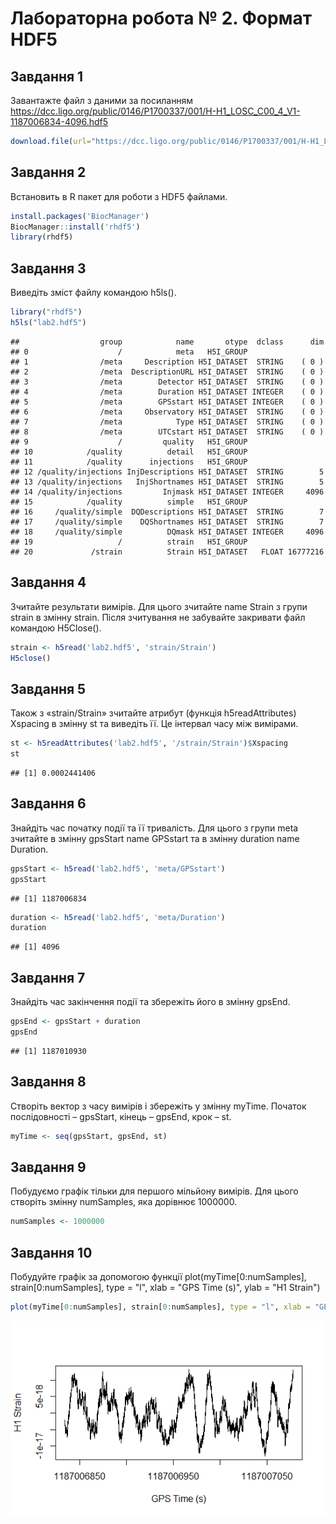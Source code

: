 Лабораторна робота № 2. Формат HDF5
================

Завдання 1
----------

Завантажте файл з даними за посиланням <https://dcc.ligo.org/public/0146/P1700337/001/H-H1_LOSC_C00_4_V1-1187006834-4096.hdf5>

``` r
download.file(url="https://dcc.ligo.org/public/0146/P1700337/001/H-H1_LOSC_C00_4_V1-1187006834-4096.hdf5", destfile = "lab2.hdf5", mode="wb")
```

Завдання 2
----------

Встановить в R пакет для роботи з HDF5 файлами.

``` r
install.packages('BiocManager')
BiocManager::install('rhdf5')
library(rhdf5)
```

Завдання 3
----------

Виведіть зміст файлу командою h5ls().

``` r
library("rhdf5")
h5ls("lab2.hdf5")
```

    ##                  group            name       otype  dclass      dim
    ## 0                    /            meta   H5I_GROUP                 
    ## 1                /meta     Description H5I_DATASET  STRING    ( 0 )
    ## 2                /meta  DescriptionURL H5I_DATASET  STRING    ( 0 )
    ## 3                /meta        Detector H5I_DATASET  STRING    ( 0 )
    ## 4                /meta        Duration H5I_DATASET INTEGER    ( 0 )
    ## 5                /meta        GPSstart H5I_DATASET INTEGER    ( 0 )
    ## 6                /meta     Observatory H5I_DATASET  STRING    ( 0 )
    ## 7                /meta            Type H5I_DATASET  STRING    ( 0 )
    ## 8                /meta        UTCstart H5I_DATASET  STRING    ( 0 )
    ## 9                    /         quality   H5I_GROUP                 
    ## 10            /quality          detail   H5I_GROUP                 
    ## 11            /quality      injections   H5I_GROUP                 
    ## 12 /quality/injections InjDescriptions H5I_DATASET  STRING        5
    ## 13 /quality/injections   InjShortnames H5I_DATASET  STRING        5
    ## 14 /quality/injections         Injmask H5I_DATASET INTEGER     4096
    ## 15            /quality          simple   H5I_GROUP                 
    ## 16     /quality/simple  DQDescriptions H5I_DATASET  STRING        7
    ## 17     /quality/simple    DQShortnames H5I_DATASET  STRING        7
    ## 18     /quality/simple          DQmask H5I_DATASET INTEGER     4096
    ## 19                   /          strain   H5I_GROUP                 
    ## 20             /strain          Strain H5I_DATASET   FLOAT 16777216

Завдання 4
----------

Зчитайте результати вимірів. Для цього зчитайте name Strain з групи strain в змінну strain. Після зчитування не забувайте закривати файл командою H5Close().

``` r
strain <- h5read('lab2.hdf5', 'strain/Strain')
H5close()
```

Завдання 5
----------

Також з «strain/Strain» зчитайте атрибут (функція h5readAttributes) Xspacing в змінну st та виведіть її. Це інтервал часу між вимірами.

``` r
st <- h5readAttributes('lab2.hdf5', '/strain/Strain')$Xspacing
st
```
    ## [1] 0.0002441406

Завдання 6
----------

Знайдіть час початку події та її тривалість. Для цього з групи meta зчитайте в змінну gpsStart name GPSstart та в змінну duration name Duration.

``` r
gpsStart <- h5read('lab2.hdf5', 'meta/GPSstart')
gpsStart
```

    ## [1] 1187006834

``` r
duration <- h5read('lab2.hdf5', 'meta/Duration')
duration
```

    ## [1] 4096

Завдання 7
----------

Знайдіть час закінчення події та збережіть його в змінну gpsEnd.

``` r
gpsEnd <- gpsStart + duration
gpsEnd
```

    ## [1] 1187010930

Завдання 8
----------

Створіть вектор з часу вимірів і збережіть у змінну myTime. Початок послідовності – gpsStart, кінець – gpsEnd, крок – st.

``` r
myTime <- seq(gpsStart, gpsEnd, st)
```

Завдання 9
----------

Побудуємо графік тільки для першого мільйону вимірів. Для цього створіть змінну numSamples, яка дорівнює 1000000.

``` r
numSamples <- 1000000
```

Завдання 10
-----------

Побудуйте графік за допомогою функції plot(myTime\[0:numSamples\], strain\[0:numSamples\], type = "l", xlab = "GPS Time (s)", ylab = "H1 Strain")

``` r
plot(myTime[0:numSamples], strain[0:numSamples], type = "l", xlab = "GPS Time (s)", ylab = "H1 Strain")
```

![](Lab2_plot/Rplot_lab2.png)
